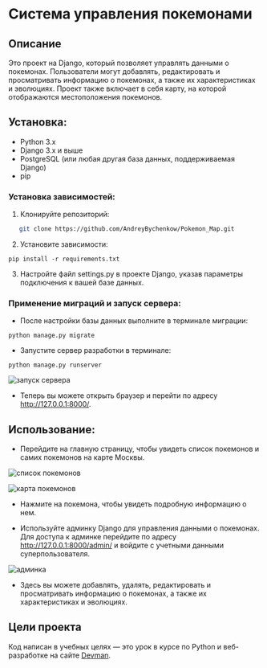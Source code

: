 # Система управления покемонами

## Описание

Это проект на Django, который позволяет управлять данными о покемонах. Пользователи могут добавлять, редактировать и просматривать информацию о покемонах, а также их характеристиках и эволюциях. Проект также включает в себя карту, на которой отображаются местоположения покемонов.

## Установка:

- Python 3.x
- Django 3.x и выше
- PostgreSQL (или любая другая база данных, поддерживаемая Django)
- pip

### Установка зависимостей:

1. Клонируйте репозиторий:

```bash
   git clone https://github.com/AndreyBychenkow/Pokemon_Map.git
```
2. Установите зависимости:

```
pip install -r requirements.txt
```
3. Настройте файл settings.py в проекте Django, указав параметры подключения к вашей базе данных.


### Применение миграций и запуск сервера:

* После настройки базы данных выполните в терминале миграции:
```
python manage.py migrate
```
* Запустите сервер разработки в терминале:
```
python manage.py runserver
```
![запуск сервера](https://i.postimg.cc/nhfpbdX5/image.jpg)

* Теперь вы можете открыть браузер и перейти по адресу http://127.0.0.1:8000/.

## Использование:

- Перейдите на главную страницу, чтобы увидеть список покемонов и самих покемонов на карте Москвы.

![список покемонов](https://i.postimg.cc/KcK1mHYv/image.jpg)

![карта покемонов](https://i.postimg.cc/bwRJ6XmL/image.jpg)

- Нажмите на покемона, чтобы увидеть подробную информацию о нем.

- Используйте админку Django для управления данными о покемонах. Для доступа к админке перейдите по адресу http://127.0.0.1:8000/admin/ и войдите с учетными данными суперпользователя.

![админка](https://i.postimg.cc/bwrM5kTM/pokemons.jpg)

- Здесь вы можете добавлять, удалять, редактировать и просматривать информацию о покемонах, а также их характеристиках и эволюциях.


## Цели проекта

Код написан в учебных целях — это урок в курсе по Python и веб-разработке на сайте [Devman](https://dvmn.org).
